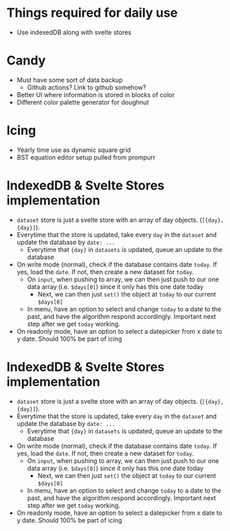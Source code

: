 # Things required for daily use
  - Use indexedDB along with svelte stores

# Candy
  - Must have some sort of data backup
    - Github actions? Link to github somehow?
  - Better UI where information is stored in blocks of color
  - Different color palette generator for doughnut
  
# Icing
  - Yearly time use as dynamic square grid
  - BST equation editor setup pulled from prompurr

# IndexedDB & Svelte Stores implementation
  - `dataset` store is just a svelte store with an array of day objects. (`[{day}, {day}]`).
  - Everytime that the store is updated, take every `day` in the `dataset` and update the database by `date: ...`
    - Everytime that `{day}` in `datasets` is updated, queue an update to the database
  - On write mode (normal), check if the database contains date `today`. If yes, load the `date`. If not, then create a new dataset for `today`.
    - On `input`, when pushing to array, we can then just push to our one data array (i.e. `$days[0]`) since it only has this one date today 
      - Next, we can then just `set()` the object at `today` to our current `$days[0]`
    - In menu, have an option to select and change `today` to a date to the past, and have the algorithm respond accordingly. Important next step after we get `today` working.
  - On readonly mode, have an option to select a datepicker from x date to y date. Should 100% be part of icing
# IndexedDB & Svelte Stores implementation
  - `dataset` store is just a svelte store with an array of day objects. (`[{day}, {day}]`).
  - Everytime that the store is updated, take every `day` in the `dataset` and update the database by `date: ...`
    - Everytime that `{day}` in `datasets` is updated, queue an update to the database
  - On write mode (normal), check if the database contains date `today`. If yes, load the `date`. If not, then create a new dataset for `today`.
    - On `input`, when pushing to array, we can then just push to our one data array (i.e. `$days[0]`) since it only has this one date today 
      - Next, we can then just `set()` the object at `today` to our current `$days[0]`
    - In menu, have an option to select and change `today` to a date to the past, and have the algorithm respond accordingly. Important next step after we get `today` working.
  - On readonly mode, have an option to select a datepicker from x date to y date. Should 100% be part of icing